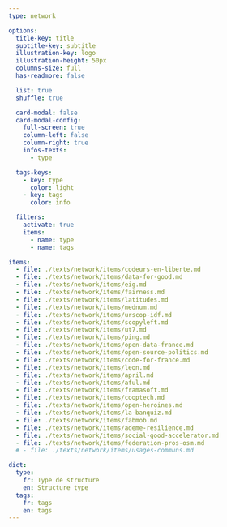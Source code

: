 ```yaml
---
type: network

options:
  title-key: title
  subtitle-key: subtitle
  illustration-key: logo
  illustration-height: 50px
  columns-size: full
  has-readmore: false

  list: true
  shuffle: true

  card-modal: false
  card-modal-config:
    full-screen: true
    column-left: false
    column-right: true
    infos-texts: 
      - type

  tags-keys: 
    - key: type
      color: light
    - key: tags
      color: info

  filters: 
    activate: true
    items: 
      - name: type
      - name: tags

items:
  - file: ./texts/network/items/codeurs-en-liberte.md
  - file: ./texts/network/items/data-for-good.md
  - file: ./texts/network/items/eig.md
  - file: ./texts/network/items/fairness.md
  - file: ./texts/network/items/latitudes.md
  - file: ./texts/network/items/mednum.md
  - file: ./texts/network/items/urscop-idf.md
  - file: ./texts/network/items/scopyleft.md
  - file: ./texts/network/items/ut7.md
  - file: ./texts/network/items/ping.md
  - file: ./texts/network/items/open-data-france.md
  - file: ./texts/network/items/open-source-politics.md
  - file: ./texts/network/items/code-for-france.md
  - file: ./texts/network/items/leon.md
  - file: ./texts/network/items/april.md
  - file: ./texts/network/items/aful.md
  - file: ./texts/network/items/framasoft.md
  - file: ./texts/network/items/cooptech.md
  - file: ./texts/network/items/open-heroines.md
  - file: ./texts/network/items/la-banquiz.md
  - file: ./texts/network/items/fabmob.md
  - file: ./texts/network/items/ademe-resilience.md
  - file: ./texts/network/items/social-good-accelerator.md
  - file: ./texts/network/items/federation-pros-osm.md
  # - file: ./texts/network/items/usages-communs.md

dict:
  type:
    fr: Type de structure
    en: Structure type
  tags:
    fr: tags
    en: tags
---
```

